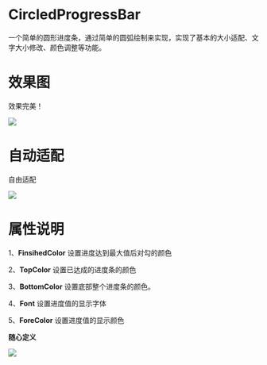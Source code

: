# CircledProgressBar
一个简单的圆形进度条，通过简单的圆弧绘制来实现，实现了基本的大小适配、文字大小修改、颜色调整等功能。

# 效果图

效果完美！

![](https://imgservice.lost520.cn/InternetImgService/2019-06-01/20190601105233971.gif)

# 自动适配

自由适配

![](https://imgservice.lost520.cn/InternetImgService/2019-06-01/20190601105325674.gif)

# 属性说明

1、**FinsihedColor**
设置进度达到最大值后对勾的颜色

2、**TopColor**
设置已达成的进度条的颜色

3、**BottomColor**
设置底部整个进度条的颜色。

4、**Font**
设置进度值的显示字体

5、**ForeColor**
设置进度值的显示颜色


**随心定义**

![](https://imgservice.lost520.cn/InternetImgService/2019-06-01/20190601110255979.gif)

